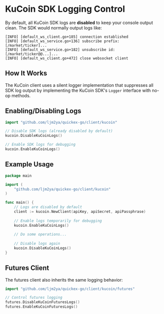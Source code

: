 # KuCoin SDK Logging Control

By default, all KuCoin SDK logs are **disabled** to keep your console output clean. The SDK would normally output logs like:

```
[INFO] [default_ws_client.go+185] connection established
[INFO] [default_ws_service.go+136] subscribe prefix:[/market/ticker]...
[INFO] [default_ws_service.go+182] unsubscribe id:[/market/ticker@@...]...
[INFO] [default_ws_client.go+472] close websocket client
```

## How It Works

The KuCoin client uses a silent logger implementation that suppresses all SDK log output by implementing the KuCoin SDK's `Logger` interface with no-op methods.

## Enabling/Disabling Logs

```go
import "github.com/ljm2ya/quickex-go/client/kucoin"

// Disable SDK logs (already disabled by default)
kucoin.DisableKuCoinLogs()

// Enable SDK logs for debugging
kucoin.EnableKuCoinLogs()
```

## Example Usage

```go
package main

import (
    "github.com/ljm2ya/quickex-go/client/kucoin"
)

func main() {
    // Logs are disabled by default
    client := kucoin.NewClient(apiKey, apiSecret, apiPassphrase)
    
    // Enable logs temporarily for debugging
    kucoin.EnableKuCoinLogs()
    
    // Do some operations...
    
    // Disable logs again
    kucoin.DisableKuCoinLogs()
}
```

## Futures Client

The futures client also inherits the same logging behavior:

```go
import "github.com/ljm2ya/quickex-go/client/kucoin/futures"

// Control futures logging
futures.DisableKuCoinFuturesLogs()
futures.EnableKuCoinFuturesLogs()
```